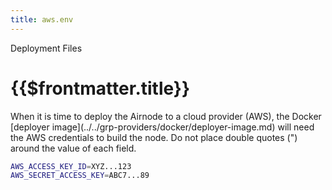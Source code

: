 ```yaml
---
title: aws.env
---
```


<TitleSpan>Deployment Files</TitleSpan>

# {{$frontmatter.title}}

<VersionWarning/>
When it is time to deploy the Airnode to a cloud provider (AWS), the Docker
[deployer image](../../grp-providers/docker/deployer-image.md) will need the AWS
credentials to build the node. Do not place double quotes (") around the value
of each field.

```bash
AWS_ACCESS_KEY_ID=XYZ...123
AWS_SECRET_ACCESS_KEY=ABC7...89
```
